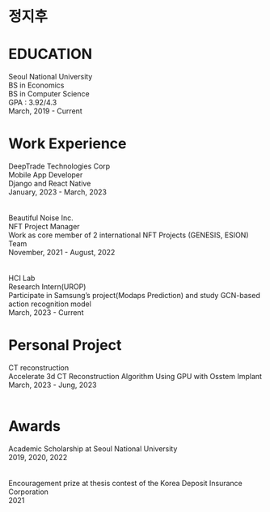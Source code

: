 # 정지후


# EDUCATION 
  Seoul National University <br>
  BS in Economics<br>
  BS in Computer Science <br>
  GPA : 3.92/4.3<br>
  March, 2019 - Current<br>

# Work Experience
 
  DeepTrade Technologies Corp<br>
  Mobile App Developer<br>
  Django and React Native<br>
  January, 2023 - March, 2023<br>
  <br>
  <br>
  Beautiful Noise Inc.<br>
  NFT Project Manager<br>
  Work as core member of 2 international NFT Projects (GENESIS, ESION) Team<br>
  November, 2021 - August, 2022<br>
  <br>
  <br>
  HCI Lab<br>
  Research Intern(UROP)<br>
  Participate in Samsung’s project(Modaps Prediction) and study GCN-based action recognition model<br>
  March, 2023 - Current<br>
  
 
 # Personal Project
  CT reconstruction<br>
  Accelerate 3d CT Reconstruction Algorithm Using GPU with Osstem Implant <br>
  March, 2023 - Jung, 2023<br><br>

  # Awards
  Academic Scholarship at Seoul National University<br>
  2019, 2020, 2022<br><br><br>
  Encouragement prize at thesis contest of the Korea Deposit Insurance Corporation<br>
  2021<br>

 
  
